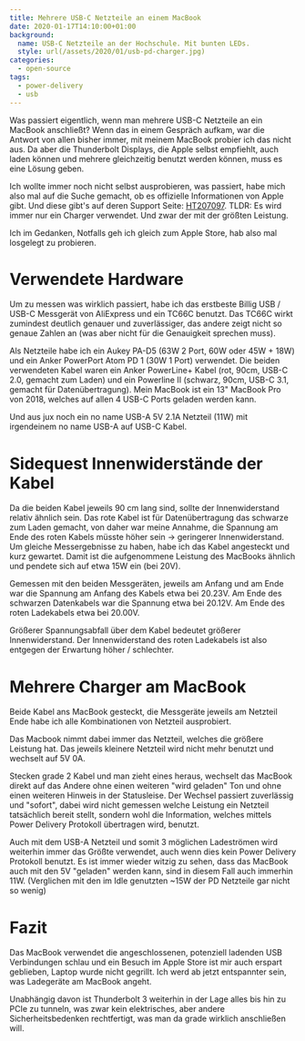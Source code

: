 ```yaml
---
title: Mehrere USB-C Netzteile an einem MacBook
date: 2020-01-17T14:10:00+01:00
background:
  name: USB-C Netzteile an der Hochschule. Mit bunten LEDs.
  style: url(/assets/2020/01/usb-pd-charger.jpg)
categories:
  - open-source
tags:
  - power-delivery
  - usb
---
```

Was passiert eigentlich, wenn man mehrere USB-C Netzteile an ein MacBook anschließt?
Wenn das in einem Gespräch aufkam, war die Antwort von allen bisher immer, mit meinem MacBook probier ich das nicht aus.
Da aber die Thunderbolt Displays, die Apple selbst empfiehlt, auch laden können und mehrere gleichzeitig benutzt werden können, muss es eine Lösung geben.
<!--more-->

Ich wollte immer noch nicht selbst ausprobieren, was passiert, habe mich also mal auf die Suche gemacht, ob es offizielle Informationen von Apple gibt.
Und diese gibt's auf deren Support Seite: [HT207097](https://support.apple.com/en-us/HT207097).
TLDR: Es wird immer nur ein Charger verwendet. Und zwar der mit der größten Leistung.

Ich im Gedanken, Notfalls geh ich gleich zum Apple Store, hab also mal losgelegt zu probieren.

# Verwendete Hardware

Um zu messen was wirklich passiert, habe ich das erstbeste Billig USB / USB-C Messgerät von AliExpress und ein TC66C benutzt.
Das TC66C wirkt zumindest deutlich genauer und zuverlässiger, das andere zeigt nicht so genaue Zahlen an (was aber nicht für die Genauigkeit sprechen muss).

Als Netzteile habe ich ein Aukey PA-D5 (63W 2 Port, 60W oder 45W + 18W) und ein Anker PowerPort Atom PD 1 (30W 1 Port) verwendet.
Die beiden verwendeten Kabel waren ein Anker PowerLine+ Kabel (rot, 90cm, USB-C 2.0, gemacht zum Laden) und ein Powerline II (schwarz, 90cm, USB-C 3.1, gemacht für Datenübertragung).
Mein MacBook ist ein 13" MacBook Pro von 2018, welches auf allen 4 USB-C Ports geladen werden kann.

Und aus jux noch ein no name USB-A 5V 2.1A Netzteil (11W) mit irgendeinem no name USB-A auf USB-C Kabel.

# Sidequest Innenwiderstände der Kabel

Da die beiden Kabel jeweils 90 cm lang sind, sollte der Innenwiderstand relativ ähnlich sein.
Das rote Kabel ist für Datenübertragung das schwarze zum Laden gemacht, von daher war meine Annahme, die Spannung am Ende des roten Kabels müsste höher sein → geringerer Innenwiderstand.
Um gleiche Messergebnisse zu haben, habe ich das Kabel angesteckt und kurz gewartet.
Damit ist die aufgenommene Leistung des MacBooks ähnlich und pendete sich auf etwa 15W ein (bei 20V).

Gemessen mit den beiden Messgeräten, jeweils am Anfang und am Ende war die Spannung am Anfang des Kabels etwa bei 20.23V.
Am Ende des schwarzen Datenkabels war die Spannung etwa bei 20.12V.
Am Ende des roten Ladekabels etwa bei 20.00V.

Größerer Spannungsabfall über dem Kabel bedeutet größerer Innenwiderstand.
Der Innenwiderstand des roten Ladekabels ist also entgegen der Erwartung höher / schlechter.

# Mehrere Charger am MacBook

Beide Kabel ans MacBook gesteckt, die Messgeräte jeweils am Netzteil Ende habe ich alle Kombinationen von Netzteil ausprobiert.

Das Macbook nimmt dabei immer das Netzteil, welches die größere Leistung hat.
Das jeweils kleinere Netzteil wird nicht mehr benutzt und wechselt auf 5V 0A.

Stecken grade 2 Kabel und man zieht eines heraus, wechselt das MacBook direkt auf das Andere ohne einen weiteren "wird geladen" Ton und ohne einen weiteren Hinweis in der Statusleise.
Der Wechsel passiert zuverlässig und "sofort", dabei wird nicht gemessen welche Leistung ein Netzteil tatsächlich bereit stellt, sondern wohl die Information, welches mittels Power Delivery Protokoll übertragen wird, benutzt.

Auch mit dem USB-A Netzteil und somit 3 möglichen Ladeströmen wird weiterhin immer das Größte verwendet, auch wenn dies kein Power Delivery Protokoll benutzt.
Es ist immer wieder witzig zu sehen, dass das MacBook auch mit den 5V "geladen" werden kann, sind in diesem Fall auch immerhin 11W.
(Verglichen mit den im Idle genutzten ~15W der PD Netzteile gar nicht so wenig)

# Fazit

Das MacBook verwendet die angeschlossenen, potenziell ladenden USB Verbindungen schlau und ein Besuch im Apple Store ist mir auch erspart geblieben, Laptop wurde nicht gegrillt.
Ich werd ab jetzt entspannter sein, was Ladegeräte am MacBook angeht.

Unabhängig davon ist Thunderbolt 3 weiterhin in der Lage alles bis hin zu PCIe zu tunneln, was zwar kein elektrisches, aber andere Sicherheitsbedenken rechtfertigt, was man da grade wirklich anschließen will.
